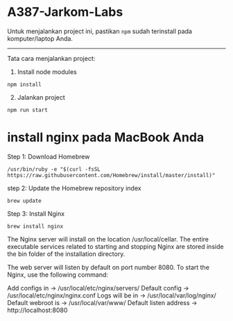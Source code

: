 # A387-Jarkom-Labs

Untuk menjalankan project ini, pastikan `npm` sudah terinstall pada komputer/laptop Anda.

---

Tata cara menjalankan project:

1. Install node modules

```
npm install
```

2. Jalankan project

```
npm run start
```

# install nginx pada MacBook Anda
Step 1: Download Homebrew
``````
/usr/bin/ruby -e "$(curl -fsSL https://raw.githubusercontent.com/Homebrew/install/master/install)"
``````

step 2: Update the Homebrew repository index
``````
brew update  
``````

Step 3: Install Nginx
``````
brew install nginx 
``````

The Nginx server will install on the location /usr/local/cellar. The entire executable services related to starting and stopping Nginx are stored inside the bin folder of the installation directory.

The web server will listen by default on port number 8080. To start the Nginx, use the following command:


Add configs in -> /usr/local/etc/nginx/servers/
Default config -> /usr/local/etc/nginx/nginx.conf
Logs will be in -> /usr/local/var/log/nginx/
Default webroot is -> /usr/local/var/www/
Default listen address -> http://localhost:8080
